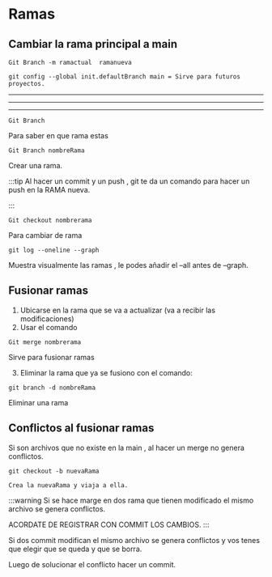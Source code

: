 # Ramas
## Cambiar la rama principal a main
``` git
Git Branch -m ramactual  ramanueva
```

``` git
git config --global init.defaultBranch main = Sirve para futuros proyectos.
```

-------------------------------------------------------------------------------
-------------------------------------------------------------------------------
-------------------------------------------------------------------------------
``` git
Git Branch 
```
Para saber en que rama estas

``` git
Git Branch nombreRama 
```
Crear una rama.

:::tip
Al hacer un commit y un push , git te da un comando para hacer un push en la RAMA nueva.

:::

``` git
Git checkout nombrerama  
```
Para cambiar de rama

``` git
git log --oneline --graph	
```
Muestra visualmente las ramas , le podes añadir el –all antes de –graph.

## Fusionar ramas
1. Ubicarse en la rama que se va a actualizar (va a recibir las modificaciones)
2. Usar el comando
``` git
Git merge nombrerama 
```
Sirve para fusionar ramas

3. Eliminar la rama que ya se fusiono con el comando:
``` git
git branch -d nombreRama 
```
Eliminar una rama

## Conflictos al fusionar ramas
Si son archivos que no existe en la main , al hacer un merge no genera conflictos.

``` git
git checkout -b nuevaRama 
```
	Crea la nuevaRama y viaja a ella.

  :::warning
Si se hace marge en dos rama que tienen modificado el mismo archivo  se genera conflictos.

ACORDATE DE REGISTRAR CON COMMIT LOS CAMBIOS.
  :::

Si dos commit modifican el mismo archivo se genera conflictos y vos tenes que elegir que se queda y que se borra.

Luego de solucionar el conflicto hacer un commit.
